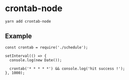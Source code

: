 # crontab-node

```
yarn add crontab-node
```

## Example

```
const crontab = require('./schedule');

setInterval(() => {
  console.log(new Date());

  crontab('* * * * *') && console.log('hit success !');
}, 1000);
```
